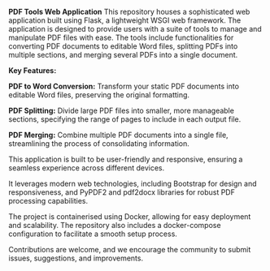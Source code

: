 **PDF Tools Web Application**
This repository houses a sophisticated web application built using Flask, a lightweight WSGI web framework. The application is designed to provide users with a suite of tools to manage and manipulate PDF files with ease. The tools include functionalities for converting PDF documents to editable Word files, splitting PDFs into multiple sections, and merging several PDFs into a single document.

**Key Features:**

**PDF to Word Conversion:** 
Transform your static PDF documents into editable Word files, preserving the original formatting.

**PDF Splitting:** Divide large PDF files into smaller, more manageable sections, specifying the range of pages to include in each output file.

**PDF Merging:** Combine multiple PDF documents into a single file, streamlining the process of consolidating information.

This application is built to be user-friendly and responsive, ensuring a seamless experience across different devices. 

It leverages modern web technologies, including Bootstrap for design and responsiveness, and PyPDF2 and pdf2docx libraries for robust PDF processing capabilities.

The project is containerised using Docker, allowing for easy deployment and scalability. The repository also includes a docker-compose configuration to facilitate a smooth setup process.

Contributions are welcome, and we encourage the community to submit issues, suggestions, and improvements.
